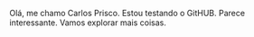 Olá, me chamo Carlos Prisco.
Estou testando o GitHUB.
Parece interessante.
Vamos explorar mais coisas.
